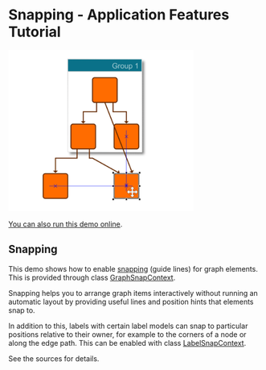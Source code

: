 # Snapping - Application Features Tutorial

<img src="../../resources/image/tutorial3snapping.png" alt="demo-thumbnail" height="320"/>

[You can also run this demo online](https://live.yworks.com/demos/03-tutorial-application-features/snapping/index.html).

## Snapping

This demo shows how to enable [snapping](https://docs.yworks.com/yfileshtml/#/dguide/interaction-snapping) (guide lines) for graph elements. This is provided through class [GraphSnapContext](https://docs.yworks.com/yfileshtml/#/api/GraphSnapContext).

Snapping helps you to arrange graph items interactively without running an automatic layout by providing useful lines and position hints that elements snap to.

In addition to this, labels with certain label models can snap to particular positions relative to their owner, for example to the corners of a node or along the edge path. This can be enabled with class [LabelSnapContext](https://docs.yworks.com/yfileshtml/#/api/LabelSnapContext).

See the sources for details.
